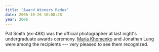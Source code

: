 ```yaml
---
title: "Award Winners Redux"
date: 2006-10-26 10:08:28
year: 2006
---
```

Pat Smith (ex-49X) was the official photographer at last night's undergraduate awards ceremony.  <a href="http://www.vignetted.com/undergrad/image4.htm">Maria Khomenko</a> and Jonathan Lung were among the recipients --- very pleased to see them recognized.
